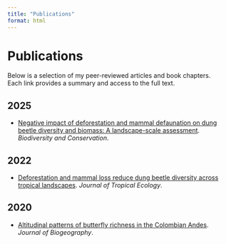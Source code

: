 ```yaml
---
title: "Publications"
format: html
---
```


# Publications

Below is a selection of my peer-reviewed articles and book chapters.  
Each link provides a summary and access to the full text.

## 2025
- [Negative impact of deforestation and mammal defaunation on dung beetle diversity and biomass: A landscape-scale assessment](2025-biodiversity.md). *Biodiversity and Conservation*.

## 2022
- [Deforestation and mammal loss reduce dung beetle diversity across tropical landscapes](2022-deforestation.md). *Journal of Tropical Ecology*.

## 2020
- [Altitudinal patterns of butterfly richness in the Colombian Andes](2020-altitudinal.md). *Journal of Biogeography*.
